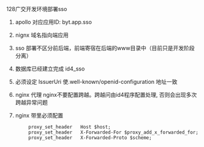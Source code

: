 128广交开发环境部署sso

1. apollo  对应应用ID:  byt.app.sso

2. nignx 域名指向端应用

3. sso 部署不区分前后端，前端寄宿在后端的www目录中（目前只是开发阶段分离）

4. 数据库已经建立完成  id4_sso

5. 必须设定 IssuerUri  使.well-known/openid-configuration 地址一致

6. nginx 代理 nginx不要配置跨越。跨越问由id4程序配置处理, 否则会出现多次跨越异常问题

7. nginx 带里必须配置  

  ```
          proxy_set_header   Host $host;
          proxy_set_header   X-Forwarded-For $proxy_add_x_forwarded_for;
          proxy_set_header   X-Forwarded-Proto $scheme;
       
  ```